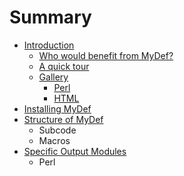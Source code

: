 # Summary

* [Introduction](README.md)
   * [Who would benefit from MyDef?](who_would_benefit_from_mydef.md)
   * [A quick tour](a_quick_tour.md)
   * [Gallery](gallery.md)
       * [Perl](gallery_perl.md)
       * [HTML](gallery_html.md)
* [Installing MyDef](Installing.md)
* [Structure of MyDef](mydef_structure.md)
   * Subcode
   * Macros
* [Specific Output Modules](modules.md)
   * Perl

